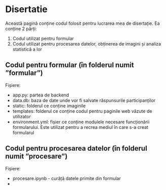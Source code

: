 # Disertatie
Această pagină conține codul folosit pentru lucrarea mea de disertație. Ea conține 2 părți:
1. Codul utilizat pentru formular
2. Codul utilizat pentru procesarea datelor, obținerea de imagini și analiza statistică a lor

## Codul pentru formular (în folderul numit ”formular”)
Fișiere:
 - app.py: partea de backend
 - data.db: baza de date unde vor fi salvate răspunsurile participanților
 - static: folderul ce conține imaginile
 - templates: folderul ce conține codul pentru paginile web văzute de utilizator
 - environment.yml: fișier ce conține modulele necesare funcționării formularului. Este utilizat pentru a recrea mediul în care s-a creat formularul

## Codul pentru procesarea datelor (în folderul numit ”procesare”)
Fișiere:
 - procesare.ipynb - curăță datele primite din formular
 - 
